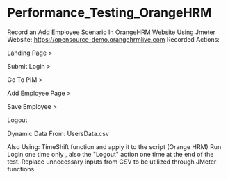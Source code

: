 # Performance_Testing_OrangeHRM
Record an Add Employee Scenario In OrangeHRM Website Using Jmeter
Website: https://opensource-demo.orangehrmlive.com
Recorded Actions:

Landing Page >

Submit Login >

Go To PIM >

Add Employee Page >

Save Employee >

Logout

Dynamic Data From: UsersData.csv 

Also Using:
TimeShift function and apply it to the script (Orange HRM)
Run Login one time only , also the "Logout" action one time at the end of the test.
Replace unnecessary inputs from CSV to be utilized through JMeter functions 
